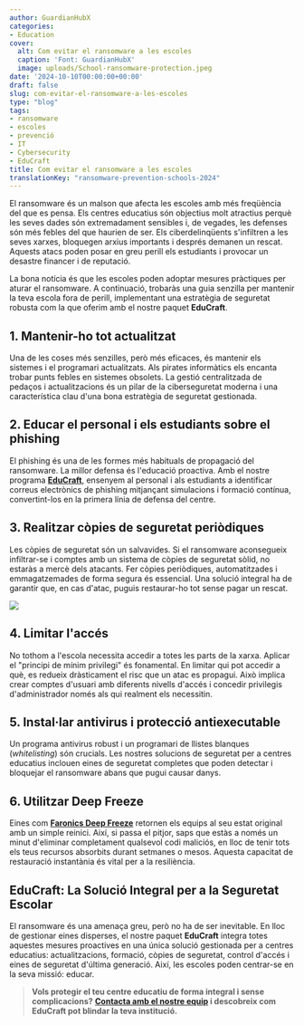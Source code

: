 ```yaml
---
author: GuardianHubX
categories:
- Education
cover:
  alt: Com evitar el ransomware a les escoles
  caption: 'Font: GuardianHubX'
  image: uploads/School-ransomware-protection.jpeg
date: '2024-10-10T00:00:00+00:00'
draft: false
slug: com-evitar-el-ransomware-a-les-escoles
type: "blog"
tags:
- ransomware
- escoles
- prevenció
- IT
- Cybersecurity
- EduCraft
title: Com evitar el ransomware a les escoles
translationKey: "ransomware-prevention-schools-2024"
---
```


El ransomware és un malson que afecta les escoles amb més freqüència del que es pensa. Els centres educatius són objectius molt atractius perquè les seves dades són extremadament sensibles i, de vegades, les defenses són més febles del que haurien de ser. Els ciberdelinqüents s'infiltren a les seves xarxes, bloquegen arxius importants i després demanen un rescat. Aquests atacs poden posar en greu perill els estudiants i provocar un desastre financer i de reputació.

La bona notícia és que les escoles poden adoptar mesures pràctiques per aturar el ransomware. A continuació, trobaràs una guia senzilla per mantenir la teva escola fora de perill, implementant una estratègia de seguretat robusta com la que oferim amb el nostre paquet **EduCraft**.

## 1. Mantenir-ho tot actualitzat

Una de les coses més senzilles, però més eficaces, és mantenir els sistemes i el programari actualitzats. Als pirates informàtics els encanta trobar punts febles en sistemes obsolets. La gestió centralitzada de pedaços i actualitzacions és un pilar de la ciberseguretat moderna i una característica clau d'una bona estratègia de seguretat gestionada.

## 2. Educar el personal i els estudiants sobre el phishing

El phishing és una de les formes més habituals de propagació del ransomware. La millor defensa és l'educació proactiva. Amb el nostre programa **[EduCraft](https://guardianhubx.com/ca/formacion-phishing-software/)**, ensenyem al personal i als estudiants a identificar correus electrònics de phishing mitjançant simulacions i formació contínua, convertint-los en la primera línia de defensa del centre.

## 3. Realitzar còpies de seguretat periòdiques

Les còpies de seguretat són un salvavides. Si el ransomware aconsegueix infiltrar-se i comptes amb un sistema de còpies de seguretat sòlid, no estaràs a mercè dels atacants. Fer còpies periòdiques, automatitzades i emmagatzemades de forma segura és essencial. Una solució integral ha de garantir que, en cas d'atac, puguis restaurar-ho tot sense pagar un rescat.

![](/blog/uploads/Education-Ransomware.jpg)

## 4. Limitar l'accés

No tothom a l'escola necessita accedir a totes les parts de la xarxa. Aplicar el "principi de mínim privilegi" és fonamental. En limitar qui pot accedir a què, es redueix dràsticament el risc que un atac es propagui. Això implica crear comptes d'usuari amb diferents nivells d'accés i concedir privilegis d'administrador només als qui realment els necessitin.

## 5. Instal·lar antivirus i protecció antiexecutable

Un programa antivirus robust i un programari de llistes blanques (*whitelisting*) són crucials. Les nostres solucions de seguretat per a centres educatius inclouen eines de seguretat completes que poden detectar i bloquejar el ransomware abans que pugui causar danys.

## 6. Utilitzar Deep Freeze

Eines com [**Faronics Deep Freeze**](https://guardianhubx.com/ca/faronics/) retornen els equips al seu estat original amb un simple reinici. Així, si passa el pitjor, saps que estàs a només un minut d'eliminar completament qualsevol codi maliciós, en lloc de tenir tots els teus recursos absorbits durant setmanes o mesos. Aquesta capacitat de restauració instantània és vital per a la resiliència.

## EduCraft: La Solució Integral per a la Seguretat Escolar

El ransomware és una amenaça greu, però no ha de ser inevitable. En lloc de gestionar eines disperses, el nostre paquet **EduCraft** integra totes aquestes mesures proactives en una única solució gestionada per a centres educatius: actualitzacions, formació, còpies de seguretat, control d'accés i eines de seguretat d'última generació. Així, les escoles poden centrar-se en la seva missió: educar.

> **Vols protegir el teu centre educatiu de forma integral i sense complicacions?**
> **[Contacta amb el nostre equip](https://guardianhubx.com/ca/#contact) i descobreix com EduCraft pot blindar la teva institució.**
